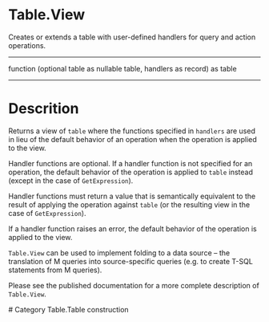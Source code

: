 ﻿# Table.View
Creates or extends a table with user-defined handlers for query and action operations.
***
function (optional table as nullable table, handlers as record) as table
***
# Descrition 
<p>Returns a view of <code>table</code> where the functions specified in <code>handlers</code> are used in lieu of the default behavior of an operation when the operation is applied to the view.</p>
<p>Handler functions are optional. If a handler function is not specified for an operation, the default behavior of the operation is applied to <code>table</code> instead (except in the case of <code>GetExpression</code>).</p>
<p>Handler functions must return a value that is semantically equivalent to the result of applying the operation against <code>table</code> (or the resulting view in the case of <code>GetExpression</code>).</p>
<p>If a handler function raises an error, the default behavior of the operation is applied to the view.</p>
<p><code>Table.View</code> can be used to implement folding to a data source – the translation of M queries into source-specific queries (e.g. to create T-SQL statements from M queries).</p>
<p>Please see the published documentation for a more complete description of <code>Table.View</code>.</p>
# Category 
Table.Table construction
